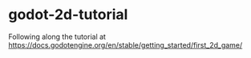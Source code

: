 # godot-2d-tutorial
Following along the tutorial at https://docs.godotengine.org/en/stable/getting_started/first_2d_game/
